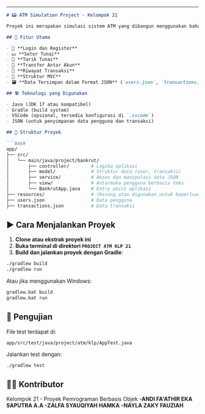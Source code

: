 ---

````markdown
# 📟 ATM Simulation Project - Kelompok 21

Proyek ini merupakan simulasi sistem ATM yang dibangun menggunakan bahasa pemrograman Java dengan struktur Model-View-Controller (MVC). Aplikasi ini menyediakan fitur-fitur dasar yang umum ditemukan dalam mesin ATM, seperti login, pendaftaran, tarik/setor tunai, transfer, dan melihat riwayat transaksi.

## 🚀 Fitur Utama

- 🔐 **Login dan Register**
- 💵 **Setor Tunai**
- 💸 **Tarik Tunai**
- 🔁 **Transfer Antar Akun**
- 📄 **Riwayat Transaksi**
- 🧩 **Struktur MVC**
- 🗃️ **Data Tersimpan dalam Format JSON** (`users.json`, `transactions.json`)

## 🛠️ Teknologi yang Digunakan

- Java (JDK 17 atau kompatibel)
- Gradle (build system)
- VSCode (opsional, tersedia konfigurasi di `.vscode`)
- JSON (untuk penyimpanan data pengguna dan transaksi)

## 📁 Struktur Proyek

```bash
app/
├── src/
│   └── main/java/project/bankrut/
│       ├── controller/        # Logika aplikasi
│       ├── model/             # Struktur data (user, transaksi)
│       ├── service/           # Akses dan manipulasi data JSON
│       ├── view/              # Antarmuka pengguna berbasis teks
│       └── BankrutApp.java    # Entry point aplikasi
├── resources/                 # (Kosong atau digunakan untuk keperluan tambahan)
├── users.json                 # Data pengguna
├── transactions.json          # Data transaksi
````

## ▶️ Cara Menjalankan Proyek

1. **Clone atau ekstrak proyek ini**
2. **Buka terminal di direktori `PROJECT ATM KLP 21`**
3. **Build dan jalankan proyek dengan Gradle**:

```bash
./gradlew build
./gradlew run
```

Atau jika menggunakan Windows:

```cmd
gradlew.bat build
gradlew.bat run
```

## 🧪 Pengujian

File test terdapat di:

```
app/src/test/java/project/atm/klp/AppTest.java
```

Jalankan test dengan:

```bash
./gradlew test
```

## 👨‍💻 Kontributor

Kelompok 21 - Proyek Pemrograman Berbasis Objek
**-ANDI FA'ATHIR EKA SAPUTRA A.A**
**-ZALFA SYAUQIYAH HAMKA**
**-NAYLA ZAKY FAUZIAH**
